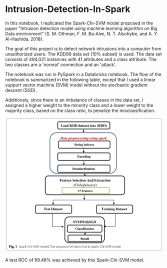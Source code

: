 # Intrusion-Detection-In-Spark

In this notebook, I replicated the Spark-Chi-SVM model proposed in the paper "Intrusion detection model using machine learning algorithm on Big Data environment" (S. M. Othman, F. M. Ba-Alwi, N. T. Alsohybe, and A. Y. Al-Hashida, 2018).

The goal of this project is to detect network intrusions into a computer from unauthorized users. The KDD99 data set (10% subset) is used. The data set consists of 494,021 instances with 41 attributes and a class attribute. The two classes are a 'normal' connection and an 'attack'.

The notebook was run in PySpark in a Databricks notebook. The flow of the notebook is summarized in the following table, except that I used a linear support vector machine (SVM) model without the stochastic gradient descent (SGD). 

Additionaly, since there is an imbalance of classes in the data set, I assigned a higher weight to the minority class and a lower weight to the majority class, based on the class ratio, to penalize the misclassification.

![image](https://github.com/quincyho/Intrusion-Detection-With-Spark/blob/main/Images/Model%20Flow.JPG)

A test ROC of 99.48% was achieved by this Spark-Chi-SVM model.
